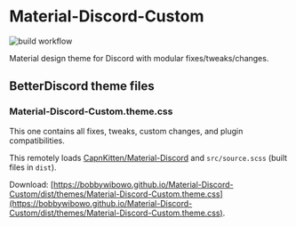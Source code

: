 # Material-Discord-Custom

![build workflow](https://github.com/BobbyWibowo/Material-Discord-Custom/actions/workflows/build.yml/badge.svg)

Material design theme for Discord with modular fixes/tweaks/changes.

## BetterDiscord theme files

### Material-Discord-Custom.theme.css

This one contains all fixes, tweaks, custom changes, and plugin compatibilities.

This remotely loads [CapnKitten/Material-Discord](https://github.com/CapnKitten/Material-Discord) and `src/source.scss` (built files in `dist`).

Download: [https://bobbywibowo.github.io/Material-Discord-Custom/dist/themes/Material-Discord-Custom.theme.css](https://bobbywibowo.github.io/Material-Discord-Custom/dist/themes/Material-Discord-Custom.theme.css).
